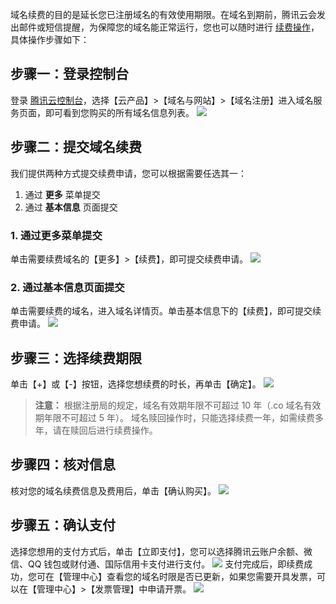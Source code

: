 域名续费的目的是延长您已注册域名的有效使用期限。在域名到期前，腾讯云会发出邮件或短信提醒，为保障您的域名能正常运行，您也可以随时进行 [续费操作](https://console.cloud.tencent.com/domain)，具体操作步骤如下：

## 步骤一：登录控制台
登录 [腾讯云控制台](https://console.cloud.tencent.com/)，选择【云产品】>【域名与网站】>【域名注册】进入域名服务页面，即可看到您购买的所有域名信息列表。
![](//mc.qcloudimg.com/static/img/cf6adcde162255fdc3718fb4e6d99aec/image.png)
## 步骤二：提交域名续费
我们提供两种方式提交续费申请，您可以根据需要任选其一：
1. 通过 **更多** 菜单提交
2. 通过 **基本信息** 页面提交

### 1. 通过更多菜单提交
单击需要续费域名的【更多】>【续费】，即可提交续费申请。
![](//mc.qcloudimg.com/static/img/ccb630fdb57757a4614b1c4528ed9479/image.png)

### 2. 通过基本信息页面提交
单击需要续费的域名，进入域名详情页。单击基本信息下的【续费】，即可提交续费申请。
![](https://main.qcloudimg.com/raw/a321e5d8b5d88f8c721c7dc2603fe68c.png)
## 步骤三：选择续费期限
单击【+】或【-】按钮，选择您想续费的时长，再单击【确定】。
![](//mc.qcloudimg.com/static/img/098ad7953edacd3f759966657a0151a9/image.png)
>**注意：**
>根据注册局的规定，域名有效期年限不可超过 10 年（.co 域名有效期年限不可超过 5 年）。
>域名赎回操作时，只能选择续费一年，如需续费多年，请在赎回后进行续费操作。

## 步骤四：核对信息
核对您的域名续费信息及费用后，单击【确认购买】。
![](//mc.qcloudimg.com/static/img/34d76a3858bb0c89889761ab36166d80/image.png)
##  步骤五：确认支付
选择您想用的支付方式后，单击【立即支付】，您可以选择腾讯云账户余额、微信、QQ 钱包或财付通、国际信用卡支付进行支付。
![](//mc.qcloudimg.com/static/img/318ee8c5d1f01cd5eda652dde7f95d7f/image.png)
支付完成后，即续费成功，您可在【管理中心】查看您的域名时限是否已更新，如果您需要开具发票，可以在【管理中心】>【发票管理】中申请开票。
![](//mc.qcloudimg.com/static/img/21a6289017234cdc21350a9d63859c6c/image.png)
